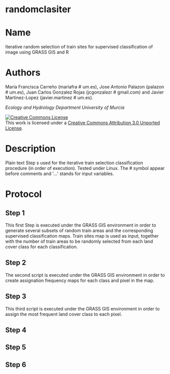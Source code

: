 randomclasiter
==============

# Name

Iterative random selection of train sites for supervised classification of image using GRASS GIS and R

# Authors

Maria Francisca Carreño (mariafra # um.es), Jose Antonio Palazon (palazon # um.es), Juan Carlos Gonzalez Rojas (jcgonzalezr # gmail.com) and Javier Martinez-Lopez (javier.martinez # um.es).

*Ecology and Hydrology Department*
*University of Murcia*

<a rel="license" href="http://creativecommons.org/licenses/by/3.0/deed.en_US"><img alt="Creative Commons License" style="border-width:0" src="http://i.creativecommons.org/l/by/3.0/88x31.png" /></a><br />This work is licensed under a <a rel="license" href="http://creativecommons.org/licenses/by/3.0/deed.en_US">Creative Commons Attribution 3.0 Unported License</a>.

# Description

Plain text Step s used for the iterative train selection classification procedure (in order of execution). Tested under Linux. The # symbol appear before comments and '...' stands for input variables.

# Protocol

## Step 1

This first Step  is executed under the GRASS GIS environment in order to generate several subsets of random train areas and the corresponding supervised classification maps. Train sites map is used as input, together with the number of train areas to be randomly selected from each land cover class for each classification.

## Step 2

The second script is executed under the GRASS GIS environment in order to create assignation frequency maps for each class and pixel in the map.

## Step 3

This third script is executed under the GRASS GIS environment in order to assign the most frequent land cover class to each pixel.

## Step 4


## Step 5


## Step 6



